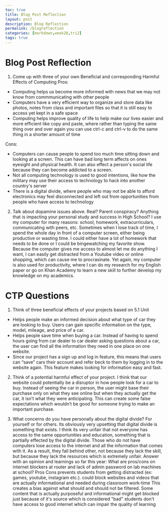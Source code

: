 ```yaml
---
toc: true
title: Blog Post Reflection
layout: post
description: Blog Reflection
permalink: /blogreflection
categories: [markdown,week20,tri2]
tags: true
---
```


# Blog Post Reflection
1. Come up with three of your own Beneficial and corresponding Harmful Effects of Computing
Pros: 
- Computing helps us become more informed with news that we may not know from commmunicating with other people 
- Computers have a very efficient way to organize and store data like photos, notes from class and important files so that it is still easy to access yet kept in a safe space
- Computing helps improve quality of life to help make our lives easier and more efficient like copy and paste, where rather than typing the same thing over and over again you can use ctrl-c and ctrl-v to do the same thing in a shorter amount of time 

Cons:
- Computers can cause people to spend too much time sitting down and looking at a screen. This can have bad long term affects on ones eyesight and physical health. It can also effect a person's social life because they can become addicted to a screen. 
- Not all computing technology is used to good intentions, like how the military may use their access to technology to hack into another country's server 
- There is a digital divide, where people who may not be able to afford electronics may feel disconnected and left out from opportunities from people who have access to technology 

2. Talk about dopamine issues above. Real? Parent conspiracy? Anything that is impacting your personal study and success in High School?
I use my computer for many reasons: school, homework, extracurriculars, communicating with peers, etc. Sometimes when I lose track of time, I spend the whole day in front of a computer screen, either being productive or wasting time. I could either have a lot of homework that needs to be done or I could be bingewatching my favorite show. Because the computer gives me access to almost let me do anything I want, I can easily get distracted from a Youtube video or online shopping, which can cause me to procrasinate. Yet again, my computer is also used for productivity, where I can do my research for my English paper or go on Khan Academy to learn a new skill to further develop my knowledge on my academics. 


# CTP Questions
1. Think of three beneficial effects of your projects based on 5.1 Unit
- Helps people make an informed decision about what type of car they are looking to buy. Users can gain specific information on the type, model, mileage, and price of a car.
- Helps people save time when buying a car. Instead of having to spend hours going from car dealer to car dealer asking questions about a car, the user can find all the information they need in one place on one website.
- Since our project has a sign up and log in feature, this means that users can “save” cars their account and refer beck to them by logging in to the website again. This feature makes looking for information easy and fast.

2. Think of a potential harmful effect of your project.
I think that our website could potentially be a disruptor in how people look for a car to buy. Instead of seeing the car in person, the user might base their purchase only on what they see online but when they actually get the car, it isn’t what they were anticipating. This can create some false expectations which wouldn’t be good for someone trying to make an important purchase.

3. What concerns do you have personally about the digital divide? For yourself or for others.
Its obviously very upsetting that digital divide is something that exists. I think its very unfair that not everyone has access to the same opportunities and education, something that is partially effected by the digital divide. Those who do not have computers lose access to the internet and all the information that comes with it. As a result, they fall behind other, not because they lack the skill, but because they lack the resources which is extremely unfair.
Answer with an opinion and learnings so far this year: What are pros/cons on internet blockers at router and lack of admin password on lab machines at school?
Pros	Cons
prevents students from getting distracted (ex: games, youtube, instagram etc.).
could block websites and videos that are actually informational and needed during classroom work-time
This creates a bias against what should and should not be filtered. Some content that is actually purposeful and informational might get blocked just because of it's source which is considered "bad"
students don't have access to good internet which can impair the quality of learning